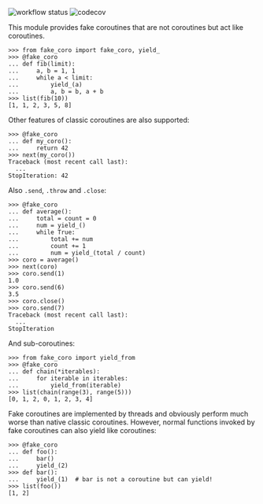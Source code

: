 ![workflow status](https://img.shields.io/github/actions/workflow/status/NKID00/fake-coro/test.yaml) ![codecov](https://codecov.io/gh/NKID00/fake-coro/branch/master/graph/badge.svg?token=JENJTW0BLG)

This module provides fake coroutines that are not coroutines but act like coroutines.

```
>>> from fake_coro import fake_coro, yield_
>>> @fake_coro
... def fib(limit):
...     a, b = 1, 1
...     while a < limit:
...         yield_(a)
...         a, b = b, a + b
>>> list(fib(10))
[1, 1, 2, 3, 5, 8]
```

Other features of classic coroutines are also supported:

```
>>> @fake_coro
... def my_coro():
...     return 42
>>> next(my_coro())
Traceback (most recent call last):
  ...
StopIteration: 42
```

Also `.send`, `.throw` and `.close`:

```
>>> @fake_coro
... def average():
...     total = count = 0
...     num = yield_()
...     while True:
...         total += num
...         count += 1
...         num = yield_(total / count)
>>> coro = average()
>>> next(coro)
>>> coro.send(1)
1.0
>>> coro.send(6)
3.5
>>> coro.close()
>>> coro.send(7)
Traceback (most recent call last):
  ...
StopIteration
```

And sub-coroutines:

```
>>> from fake_coro import yield_from
>>> @fake_coro
... def chain(*iterables):
...     for iterable in iterables:
...         yield_from(iterable)
>>> list(chain(range(3), range(5)))
[0, 1, 2, 0, 1, 2, 3, 4]
```

Fake coroutines are implemented by threads and obviously perform much worse than native classic coroutines. However, normal functions invoked by fake coroutines can also yield like coroutines:

```
>>> @fake_coro
... def foo():
...     bar()
...     yield_(2)
>>> def bar():
...     yield_(1)  # bar is not a coroutine but can yield!
>>> list(foo())
[1, 2]
```
